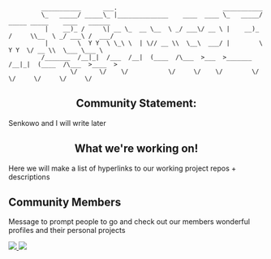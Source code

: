 ```
         ___________      ___.                             ___________                             
         \_   _____/ _____\_ |______________    ____  ____ \_   _____/ _____ _____    ____   ______
          |    __)_ /     \| __ \_  __ \__  \ _/ ___\/ __ \ |    __)_ /     \\__  \ _/ ___\ /  ___/
          |        \  Y Y  \ \_\ \  | \// __ \\  \__\  ___/ |        \  Y Y  \/ __ \\  \___ \___ \ 
         /_______  /__|_|  /___  /__|  (____  /\___  >___  >_______  /__|_|  (____  /\___  >____  >
                 \/      \/    \/           \/     \/    \/        \/      \/     \/     \/     \/ 

```
<div align="center">

## Community Statement:
</div>

Senkowo and I will write later


##

<div align="center">
  
## What we're working on!
</div>

Here we will make a list of hyperlinks to our working project repos + descriptions

## 

## Community Members
Message to prompt people to go and check out our members wonderful profiles and their personal projects

<a href="https://github.com/embraceemacs/emacs-wiki/graphs/contributors">
  <img src="https://contrib.rocks/image?repo=embraceemacs/emacs-wiki" />
</a>

<a href="https://github.com/embraceemacs/.github/graphs/contributors">
  <img src="https://contrib.rocks/image?repo=embraceemacs/.github" />
</a>


